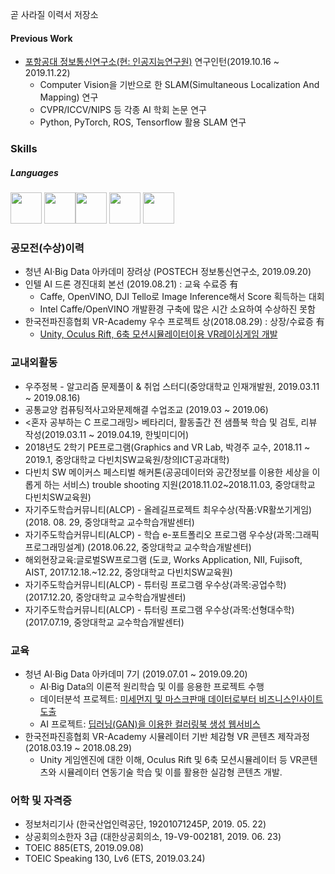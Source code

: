 곧 사라질 이력서 저장소  


#### Previous Work    
- [포항공대 정보통신연구소(현: 인공지능연구원)](http://pirl.postech.ac.kr/) 연구인턴(2019.10.16 ~ 2019.11.22)  
  * Computer Vision을 기반으로 한 SLAM(Simultaneous Localization And Mapping) 연구  
  * CVPR/ICCV/NIPS 등 각종 AI 학회 논문 연구  
  * Python, PyTorch, ROS, Tensorflow 활용 SLAM 연구  

  

### Skills  
##### Languages  
<img src="https://www.lua.org/images/logo.gif" height="50"> <img src="https://upload.wikimedia.org/wikipedia/en/thumb/f/fb/OpenGL_logo_%28Nov14%29.svg/440px-OpenGL_logo_%28Nov14%29.svg.png" height="50"><img src="https://upload.wikimedia.org/wikipedia/commons/thumb/f/f8/Python_logo_and_wordmark.svg/400px-Python_logo_and_wordmark.svg.png" height="50"> <img src="https://upload.wikimedia.org/wikipedia/commons/thumb/1/19/Unity_Technologies_logo.svg/440px-Unity_Technologies_logo.svg.png" height="50"> <img src="https://upload.wikimedia.org/wikipedia/commons/thumb/1/18/ISO_C%2B%2B_Logo.svg/300px-ISO_C%2B%2B_Logo.svg.png" height="50"> 

### 공모전(수상)이력  
- 청년 AI·Big Data 아카데미 장려상 (POSTECH 정보통신연구소, 2019.09.20)  
- 인텔 AI 드론 경진대회 본선 (2019.08.21) : 교육 수료증 有  
  - Caffe, OpenVINO, DJI Tello로 Image Inference해서 Score 획득하는 대회  
  - Intel Caffe/OpenVINO 개발환경 구축에 많은 시간 소요하여 수상하진 못함    
- 한국전파진흥협회 VR-Academy 우수 프로젝트 상(2018.08.29) : 상장/수료증 有    
  - [Unity, Oculus Rift, 6축 모션시뮬레이터이용 VR레이싱게임 개발](https://github.com/rlawns324/Unity_Scripts/tree/master/VR_HashWay(Player%20Only))

### 교내외활동  
- 우주정복 - 알고리즘 문제풀이 & 취업 스터디(중앙대학교 인재개발원, 2019.03.11 ~ 2019.08.16)  
- 공통교양 컴퓨팅적사고와문제해결 수업조교 (2019.03 ~ 2019.06)
- <혼자 공부하는 C 프로그래밍> 베타리더, 활동출간 전 샘플북 학습 및 검토, 리뷰 작성(2019.03.11 ~ 2019.04.19, 한빛미디어)  
- 2018년도 2학기 PE프로그램(Graphics and VR Lab, 박경주 교수, 2018.11 ~ 2019.1, 중앙대학교 다빈치SW교육원/창의ICT공과대학)  
- 다빈치 SW 메이커스 페스티벌 해커톤(공공데이터와 공간정보를 이용한 세상을 이롭게 하는 서비스) trouble shooting 지원(2018.11.02~2018.11.03, 중앙대학교 다빈치SW교육원)   
- 자기주도학습커뮤니티(ALCP) - 올레길프로젝트 최우수상(작품:VR활쏘기게임) (2018. 08. 29, 중앙대학교 교수학습개발센터)  
- 자기주도학습커뮤니티(ALCP) - 학습 e-포트폴리오 프로그램 우수상(과목:그래픽프로그래밍설계) (2018.06.22, 중앙대학교 교수학습개발센터)   
- 해외현장교육:글로벌SW프로그램 (도쿄, Works Application, NII, Fujisoft, AIST, 2017.12.18.~12.22, 중앙대학교 다빈치SW교육원)  
- 자기주도학습커뮤니티(ALCP) - 튜터링 프로그램 우수상(과목:공업수학) (2017.12.20, 중앙대학교 교수학습개발센터)     
- 자기주도학습커뮤니티(ALCP) - 튜터링 프로그램 우수상(과목:선형대수학) (2017.07.19, 중앙대학교 교수학습개발센터)   
  
### 교육  
- 청년 AI·Big Data 아카데미 7기 (2019.07.01 ~ 2019.09.20)   
  - AI·Big Data의 이론적 원리학습 및 이를 응용한 프로젝트 수행  
  - 데이터분석 프로젝트: [미세먼지 및 마스크판매 데이터로부터 비즈니스인사이트 도출](https://www.slideshare.net/secret/2eX11UTT7PWZka)  
  - AI 프로젝트: [딥러닝(GAN)을 이용한 컬러링북 생성 웹서비스](https://github.com/7-B/yoco)  
- 한국전파진흥협회 VR-Academy 시뮬레이터 기반 체감형 VR 콘텐츠 제작과정 (2018.03.19 ~ 2018.08.29)  
  - Unity 게임엔진에 대한 이해, Oculus Rift 및 6축 모션시뮬레이터 등 VR콘텐츠와 시뮬레이터 연동기술 학습 및 이를 활용한 실감형 콘텐츠 개발.     

### 어학 및 자격증  
- 정보처리기사 (한국산업인력공단, 19201071245P, 2019. 05. 22)  
- 상공회의소한자 3급 (대한상공회의소, 19-V9-002181, 2019. 06. 23)  
- TOEIC 885(ETS, 2019.09.08)  
- TOEIC Speaking 130, Lv6 (ETS, 2019.03.24)   
